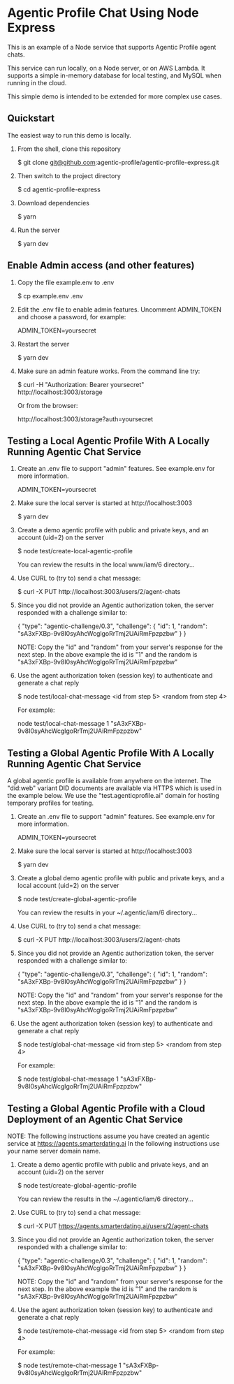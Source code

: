 # Agentic Profile Chat Using Node Express

This is an example of a Node service that supports Agentic Profile agent chats.

This service can run locally, on a Node server, or on AWS Lambda.  It supports a simple in-memory database for local testing, and MySQL when running in the cloud.

This simple demo is intended to be extended for more complex use cases.


## Quickstart

The easiest way to run this demo is locally.

1. From the shell, clone this repository

    $ git clone git@github.com:agentic-profile/agentic-profile-express.git

2. Then switch to the project directory

    $ cd agentic-profile-express

3. Download dependencies

    $ yarn

4. Run the server

    $ yarn dev


## Enable Admin access (and other features)

1. Copy the file example.env to .env

    $ cp example.env .env

2. Edit the .env file to enable admin features.  Uncomment ADMIN_TOKEN and choose a password, for example:

    ADMIN_TOKEN=yoursecret

3. Restart the server

    $ yarn dev

4. Make sure an admin feature works.  From the command line try:

    $ curl -H "Authorization: Bearer yoursecret" http://localhost:3003/storage

    Or from the browser:

    http://localhost:3003/storage?auth=yoursecret


## Testing a Local Agentic Profile With A Locally Running Agentic Chat Service

1. Create an .env file to support "admin" features.  See example.env for more information.

    ADMIN_TOKEN=yoursecret

2. Make sure the local server is started at http://localhost:3003

    $ yarn dev

3. Create a demo agentic profile with public and private keys, and an account (uid=2) on the server

    $ node test/create-local-agentic-profile

    You can review the results in the local www/iam/6 directory...

4. Use CURL to (try to) send a chat message:

    $ curl -X PUT http://localhost:3003/users/2/agent-chats

5. Since you did not provide an Agentic authorization token, the server responded with a challenge similar to:

    {
        "type": "agentic-challenge/0.3",
        "challenge": {
            "id": 1,
            "random": "sA3xFXBp-9v8I0syAhcWcglgoRrTmj2UAiRmFpzpzbw"
        }
    }

    NOTE: Copy the "id" and "random" from your server's response for the next step.  In the above example the id is "1" and the random is "sA3xFXBp-9v8I0syAhcWcglgoRrTmj2UAiRmFpzpzbw"

6. Use the agent authorization token (session key) to authenticate and generate a chat reply

    $ node test/local-chat-message &lt;id from step 5&gt; &lt;random from step 4&gt;

    For example:

    node test/local-chat-message 1 "sA3xFXBp-9v8I0syAhcWcglgoRrTmj2UAiRmFpzpzbw"


## Testing a Global Agentic Profile With A Locally Running Agentic Chat Service

A global agentic profile is available from anywhere on the internet.  The "did:web" variant DID documents are
available via HTTPS which is used in the example below.  We use the "test.agenticprofile.ai" domain for
hosting temporary profiles for teating.


1. Create an .env file to support "admin" features.  See example.env for more information.

    ADMIN_TOKEN=yoursecret

2. Make sure the local server is started at http://localhost:3003

    $ yarn dev

3. Create a global demo agentic profile with public and private keys, and a local account (uid=2) on the server

    $ node test/create-global-agentic-profile

    You can review the results in your ~/.agentic/iam/6 directory...

4. Use CURL to (try to) send a chat message:

    $ curl -X PUT http://localhost:3003/users/2/agent-chats

5. Since you did not provide an Agentic authorization token, the server responded with a challenge similar to:

    {
        "type": "agentic-challenge/0.3",
        "challenge": {
            "id": 1,
            "random": "sA3xFXBp-9v8I0syAhcWcglgoRrTmj2UAiRmFpzpzbw"
        }
    }

    NOTE: Copy the "id" and "random" from your server's response for the next step.  In the above example the id is "1" and the random is "sA3xFXBp-9v8I0syAhcWcglgoRrTmj2UAiRmFpzpzbw"

6. Use the agent authorization token (session key) to authenticate and generate a chat reply

    $ node test/global-chat-message &lt;id from step 5&gt; &lt;random from step 4&gt;

    For example:

    $ node test/global-chat-message 1 "sA3xFXBp-9v8I0syAhcWcglgoRrTmj2UAiRmFpzpzbw"


## Testing a Global Agentic Profile with a Cloud Deployment of an Agentic Chat Service 

NOTE: The following instructions assume you have created an agentic service at https://agents.smarterdating.ai  In the following instructions use your name server domain name.


1. Create a demo agentic profile with public and private keys, and an account (uid=2) on the server

    $ node test/create-global-agentic-profile

    You can review the results in the ~/.agentic/iam/6 directory...

4. Use CURL to (try to) send a chat message:

    $ curl -X PUT https://agents.smarterdating.ai/users/2/agent-chats

5. Since you did not provide an Agentic authorization token, the server responded with a challenge similar to:

    {
        "type": "agentic-challenge/0.3",
        "challenge": {
            "id": 1,
            "random": "sA3xFXBp-9v8I0syAhcWcglgoRrTmj2UAiRmFpzpzbw"
        }
    }

    NOTE: Copy the "id" and "random" from your server's response for the next step.  In the above example the id is "1" and the random is "sA3xFXBp-9v8I0syAhcWcglgoRrTmj2UAiRmFpzpzbw"

6. Use the agent authorization token (session key) to authenticate and generate a chat reply

    $ node test/remote-chat-message &lt;id from step 5&gt; &lt;random from step 4&gt;

    For example:

    $ node test/remote-chat-message 1 "sA3xFXBp-9v8I0syAhcWcglgoRrTmj2UAiRmFpzpzbw"

